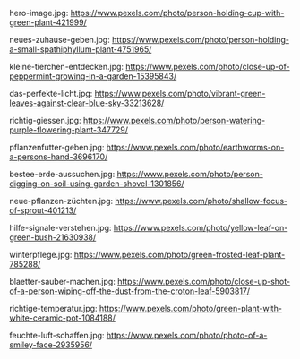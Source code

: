 hero-image.jpg:
https://www.pexels.com/photo/person-holding-cup-with-green-plant-421999/

neues-zuhause-geben.jpg:
https://www.pexels.com/photo/person-holding-a-small-spathiphyllum-plant-4751965/

kleine-tierchen-entdecken.jpg:
https://www.pexels.com/photo/close-up-of-peppermint-growing-in-a-garden-15395843/

das-perfekte-licht.jpg:
https://www.pexels.com/photo/vibrant-green-leaves-against-clear-blue-sky-33213628/

richtig-giessen.jpg:
https://www.pexels.com/photo/person-watering-purple-flowering-plant-347729/

pflanzenfutter-geben.jpg:
https://www.pexels.com/photo/earthworms-on-a-persons-hand-3696170/

bestee-erde-aussuchen.jpg:
https://www.pexels.com/photo/person-digging-on-soil-using-garden-shovel-1301856/

neue-pflanzen-züchten.jpg:
https://www.pexels.com/photo/shallow-focus-of-sprout-401213/

hilfe-signale-verstehen.jpg:
https://www.pexels.com/photo/yellow-leaf-on-green-bush-21630938/

winterpflege.jpg:
https://www.pexels.com/photo/green-frosted-leaf-plant-785288/

blaetter-sauber-machen.jpg:
https://www.pexels.com/photo/close-up-shot-of-a-person-wiping-off-the-dust-from-the-croton-leaf-5903817/

richtige-temperatur.jpg:
https://www.pexels.com/photo/green-plant-with-white-ceramic-pot-1084188/

feuchte-luft-schaffen.jpg:
https://www.pexels.com/photo/photo-of-a-smiley-face-2935956/
